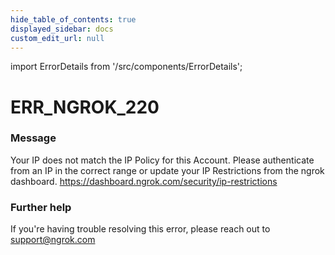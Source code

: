 ```yaml
---
hide_table_of_contents: true
displayed_sidebar: docs
custom_edit_url: null
---
```


import ErrorDetails from '/src/components/ErrorDetails';

# ERR_NGROK_220

### Message
Your IP does not match the IP Policy for this Account.  Please authenticate from an IP in the correct range or update your IP Restrictions from the ngrok dashboard. https://dashboard.ngrok.com/security/ip-restrictions

### Further help
If you're having trouble resolving this error, please reach out to [support@ngrok.com](mailto:support@ngrok.com?subject=Help%20with%20ERR_NGROK_220)

<ErrorDetails error='err_ngrok_220' />
